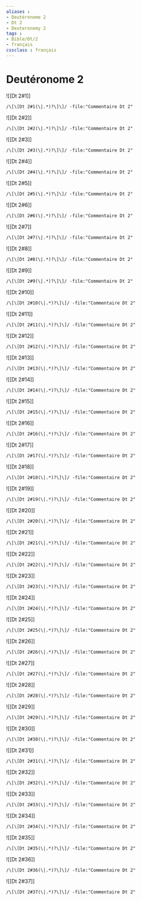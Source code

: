 ```yaml
---
aliases : 
- Deutéronome 2
- Dt 2
- Deuteronomy 2
tags : 
- Bible/Dt/2
- français
cssclass : français
---
```


# Deutéronome 2

![[Dt 2#1]]

```query
/\[\[Dt 2#1(\|.*)?\]\]/ -file:"Commentaire Dt 2"
```

![[Dt 2#2]]

```query
/\[\[Dt 2#2(\|.*)?\]\]/ -file:"Commentaire Dt 2"
```

![[Dt 2#3]]

```query
/\[\[Dt 2#3(\|.*)?\]\]/ -file:"Commentaire Dt 2"
```

![[Dt 2#4]]

```query
/\[\[Dt 2#4(\|.*)?\]\]/ -file:"Commentaire Dt 2"
```

![[Dt 2#5]]

```query
/\[\[Dt 2#5(\|.*)?\]\]/ -file:"Commentaire Dt 2"
```

![[Dt 2#6]]

```query
/\[\[Dt 2#6(\|.*)?\]\]/ -file:"Commentaire Dt 2"
```

![[Dt 2#7]]

```query
/\[\[Dt 2#7(\|.*)?\]\]/ -file:"Commentaire Dt 2"
```

![[Dt 2#8]]

```query
/\[\[Dt 2#8(\|.*)?\]\]/ -file:"Commentaire Dt 2"
```

![[Dt 2#9]]

```query
/\[\[Dt 2#9(\|.*)?\]\]/ -file:"Commentaire Dt 2"
```

![[Dt 2#10]]

```query
/\[\[Dt 2#10(\|.*)?\]\]/ -file:"Commentaire Dt 2"
```

![[Dt 2#11]]

```query
/\[\[Dt 2#11(\|.*)?\]\]/ -file:"Commentaire Dt 2"
```

![[Dt 2#12]]

```query
/\[\[Dt 2#12(\|.*)?\]\]/ -file:"Commentaire Dt 2"
```

![[Dt 2#13]]

```query
/\[\[Dt 2#13(\|.*)?\]\]/ -file:"Commentaire Dt 2"
```

![[Dt 2#14]]

```query
/\[\[Dt 2#14(\|.*)?\]\]/ -file:"Commentaire Dt 2"
```

![[Dt 2#15]]

```query
/\[\[Dt 2#15(\|.*)?\]\]/ -file:"Commentaire Dt 2"
```

![[Dt 2#16]]

```query
/\[\[Dt 2#16(\|.*)?\]\]/ -file:"Commentaire Dt 2"
```

![[Dt 2#17]]

```query
/\[\[Dt 2#17(\|.*)?\]\]/ -file:"Commentaire Dt 2"
```

![[Dt 2#18]]

```query
/\[\[Dt 2#18(\|.*)?\]\]/ -file:"Commentaire Dt 2"
```

![[Dt 2#19]]

```query
/\[\[Dt 2#19(\|.*)?\]\]/ -file:"Commentaire Dt 2"
```

![[Dt 2#20]]

```query
/\[\[Dt 2#20(\|.*)?\]\]/ -file:"Commentaire Dt 2"
```

![[Dt 2#21]]

```query
/\[\[Dt 2#21(\|.*)?\]\]/ -file:"Commentaire Dt 2"
```

![[Dt 2#22]]

```query
/\[\[Dt 2#22(\|.*)?\]\]/ -file:"Commentaire Dt 2"
```

![[Dt 2#23]]

```query
/\[\[Dt 2#23(\|.*)?\]\]/ -file:"Commentaire Dt 2"
```

![[Dt 2#24]]

```query
/\[\[Dt 2#24(\|.*)?\]\]/ -file:"Commentaire Dt 2"
```

![[Dt 2#25]]

```query
/\[\[Dt 2#25(\|.*)?\]\]/ -file:"Commentaire Dt 2"
```

![[Dt 2#26]]

```query
/\[\[Dt 2#26(\|.*)?\]\]/ -file:"Commentaire Dt 2"
```

![[Dt 2#27]]

```query
/\[\[Dt 2#27(\|.*)?\]\]/ -file:"Commentaire Dt 2"
```

![[Dt 2#28]]

```query
/\[\[Dt 2#28(\|.*)?\]\]/ -file:"Commentaire Dt 2"
```

![[Dt 2#29]]

```query
/\[\[Dt 2#29(\|.*)?\]\]/ -file:"Commentaire Dt 2"
```

![[Dt 2#30]]

```query
/\[\[Dt 2#30(\|.*)?\]\]/ -file:"Commentaire Dt 2"
```

![[Dt 2#31]]

```query
/\[\[Dt 2#31(\|.*)?\]\]/ -file:"Commentaire Dt 2"
```

![[Dt 2#32]]

```query
/\[\[Dt 2#32(\|.*)?\]\]/ -file:"Commentaire Dt 2"
```

![[Dt 2#33]]

```query
/\[\[Dt 2#33(\|.*)?\]\]/ -file:"Commentaire Dt 2"
```

![[Dt 2#34]]

```query
/\[\[Dt 2#34(\|.*)?\]\]/ -file:"Commentaire Dt 2"
```

![[Dt 2#35]]

```query
/\[\[Dt 2#35(\|.*)?\]\]/ -file:"Commentaire Dt 2"
```

![[Dt 2#36]]

```query
/\[\[Dt 2#36(\|.*)?\]\]/ -file:"Commentaire Dt 2"
```

![[Dt 2#37]]

```query
/\[\[Dt 2#37(\|.*)?\]\]/ -file:"Commentaire Dt 2"
```

